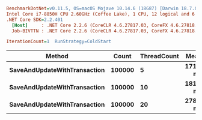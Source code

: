 ``` ini

BenchmarkDotNet=v0.11.5, OS=macOS Mojave 10.14.6 (18G87) [Darwin 18.7.0]
Intel Core i7-8850H CPU 2.60GHz (Coffee Lake), 1 CPU, 12 logical and 6 physical cores
.NET Core SDK=2.2.401
  [Host]     : .NET Core 2.2.6 (CoreCLR 4.6.27817.03, CoreFX 4.6.27818.02), 64bit RyuJIT
  Job-BIVTTN : .NET Core 2.2.6 (CoreCLR 4.6.27817.03, CoreFX 4.6.27818.02), 64bit RyuJIT

IterationCount=1  RunStrategy=ColdStart  

```
|                       Method |  Count | ThreadCount |     Mean | Error |
|----------------------------- |------- |------------ |---------:|------:|
| **SaveAndUpdateWithTransaction** | **100000** |           **5** | **171.5 ms** |    **NA** |
| **SaveAndUpdateWithTransaction** | **100000** |          **10** | **181.4 ms** |    **NA** |
| **SaveAndUpdateWithTransaction** | **100000** |          **20** | **278.8 ms** |    **NA** |

